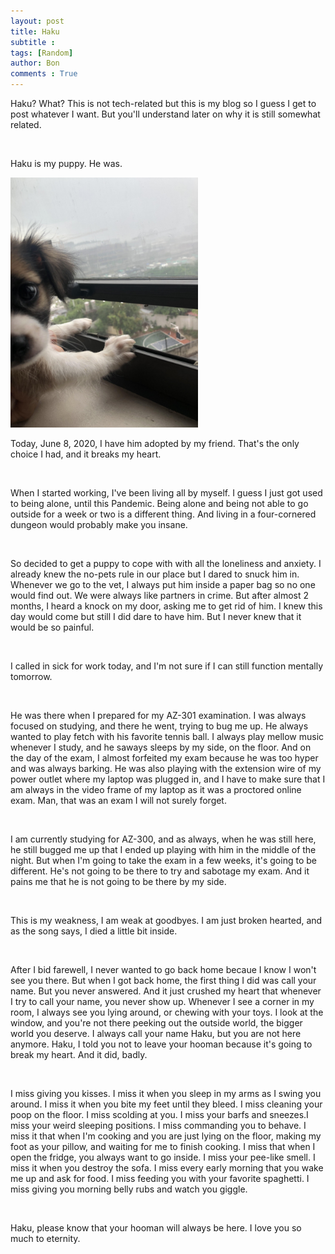 ```yaml
---
layout: post
title: Haku
subtitle :
tags: [Random]
author: Bon
comments : True
---
```


Haku? What? This is not tech-related but this is my blog so I guess I get to post whatever I want. But you'll understand later on why it is still somewhat related.

<br>

Haku is my puppy. He was. 

<img src="/assets/img/haku.jpg" alt="Haku" style="width: 300px;">

<br>

Today, June 8, 2020, I have him adopted by my friend. That's the only choice I had, and it breaks my heart.

<br>

When I started working, I've been living all by myself. I guess I just got used to being alone, until this Pandemic. Being alone and being not able to go outside for a week or two is a different thing. And living in a four-cornered dungeon would probably make you insane.

<br>

So decided to get a puppy to cope with with all the loneliness and anxiety. I already knew the no-pets rule in our place but I dared to snuck him in. Whenever we go to the vet, I always put him inside a paper bag so no one would find out. We were always like partners in crime. But after almost 2 months, I heard a knock on my door, asking me to get rid of him. I knew this day would come but still I did dare to have him. But I never knew that it would be so painful.

<br>

I called in sick for work today, and I'm not sure if I can still function mentally tomorrow.

<br>

He was there when I prepared for my AZ-301 examination. I was always focused on studying, and there he went, trying to bug me up. He always wanted to play fetch with his favorite tennis ball. I always play mellow music whenever I study, and he saways sleeps by my side, on the floor. And on the day of the exam, I almost forfeited my exam because he was too hyper and was always barking. He was also playing with the extension wire of my power outlet where my laptop was plugged in, and I have to make sure that I am always in the video frame of my laptop as it was a proctored online exam. Man, that was an exam I will not surely forget.

<br>

I am currently studying for AZ-300, and as always, when he was still here, he still bugged me up that I ended up playing with him in the middle of the night. But when I'm going to take the exam in a few weeks, it's going to be different. He's not going to be there to try and sabotage my exam. And it pains me that he is not going to be there by my side.

<br>

This is my weakness, I am weak at goodbyes. I am just broken hearted, and as the song says, I died a little bit inside.

<br>

After I bid farewell, I never wanted to go back home becaue I know I won't see you there. But when I got back home, the first thing I did was call your name. But you never answered. And it just crushed my heart that whenever I try to call your name, you never show up. Whenever I see a corner in my room, I always see you lying around, or chewing with your toys. I look at the window, and you're not there peeking out the outside world, the bigger world you deserve. I always call your name Haku, but you are not here anymore. Haku, I told you not to leave your hooman because it's going to break my heart. And it did, badly.

<br>

I miss giving you kisses. I miss it when you sleep in my arms as I swing you around. I miss it when you bite my feet until they bleed. I miss cleaning your poop on the floor. I miss scolding at you. I miss your barfs and sneezes.I miss your weird sleeping positions. I miss commanding you to behave. I miss it that when I'm cooking and you are just lying on the floor, making my foot as your pillow, and waiting for me to finish cooking. I miss that when I open the fridge, you always want to go inside. I miss your pee-like smell. I miss it when you destroy the sofa. I miss every early morning that you wake me up and ask for food. I miss feeding you with your favorite spaghetti. I miss giving you morning belly rubs and watch you giggle.

<br>

Haku, please know that your hooman will always be here. I love you so much to eternity.






